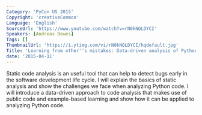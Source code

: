 ```yaml
---
Category: 'PyCon US 2015'
Copyright: 'creativeCommon'
Language: 'English'
SourceUrl: 'https://www.youtube.com/watch?v=rN0kNQLDYCI'
Speakers: [Andreas Dewes]
Tags: []
ThumbnailUrl: 'https://i.ytimg.com/vi/rN0kNQLDYCI/hqdefault.jpg'
Title: 'Learning from other''s mistakes: Data-driven analysis of Python code'
date: '2015-04-11'
---
```

Static code analysis is an useful tool that can help to detect bugs early in the software development life cycle. I will explain the basics of static analysis and show the challenges we face when analyzing Python code. I will introduce a data-driven approach to code analysis that makes use of public code and example-based learning and show how it can be applied to analyzing Python code.
